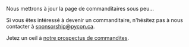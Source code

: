 Nous mettrons à jour la page de commanditaires sous peu…

Si vous êtes intéressé à devenir un commanditaire, n'hésitez pas à nous contacter à [sponsorship@pycon.ca](mailto:sponsorship@pycon.ca).

Jetez un oeil à [notre prospectus de commandites](/static/uploads/prospectus.pdf).